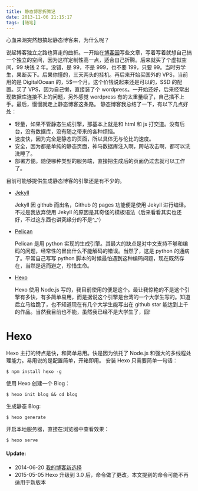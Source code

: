 ```yaml
---
title: 静态博客折腾记
date: 2013-11-06 21:15:17
tags: [随笔]
---
```


心血来潮突然想搞起静态博客来，为什么呢？

说起博客独立之路也算走的曲折。一开始在[博客园](http://www.cnblogs.com/qianlifeng)写些文章，写着写着就想自己搞一个独立的空间，因为这样定制性高一点，适合自己折腾。后来就买了个虚拟空间，99 块钱 2 年。没错，是 99，不是 999，也不要 199，只要 99。当时穷学生，果断买下。后果你懂的，三天两头的挂机。再后来开始买国外的 VPS，当前用的是 DigitalOcean 的，5\$一个月。这个价钱说起来还是可以的，SSD 的配置。买了 VPS，因为自己懒，直接装了个 wordpress。一开始还好，后来经常出现数据库连接不上的问题，另外感觉 wordpress 有的太重量级了，自己插不上手。最后，慢慢就走上静态博客这条路。
静态博客我总结了一下，有以下几点好处：

- 轻量，如果不管静态生成引擎，那基本上就是和 html 和 js 打交道。没有后台，没有数据库，没有随之带来的各种烦恼。
- 速度快，因为完全是静态的页面，所以具体无与伦比的速度。
- 安全，因为都是单纯的静态页面，神马数据库注入啊，跨站攻击啊，都可以洗洗睡了。
- 部署方便。随便哪种类型的服务端，直接把生成后的页面仍过去就可以工作了。

目前可能够提供生成静态博客的引擎还是有不少的。

- [Jekyll](http://jekyllrb.com/)

  Jekyll 因 github 而出名，Github 的 pages 功能便是使用 Jekyll 进行编译。不过是我放弃使用 Jekyll 的原因是其奇怪的模板语法（后来看看其实也还好，不过这东西也讲究缘分的不是^\_^）

- [Pelican](http://getpelican.com)

  Pelican 是用 python 实现的生成引擎。其最大的缺点是对中文支持不够和编码的问题，经常性的冒出什么不能解码的错误。当然了，这是 python 的通病了。平常自己写写 python 脚本的时候最怕遇到这种编码问题，现在既然存在，当然是远而避之，珍惜生命。

- [Hexo](http://zespia.tw/hexo/)

  Hexo 使用 Node.js 写的，我目前使用的便是这个。最让我惊艳的不是这个引擎有多快，有多简单易用，而是据说这个引擎是台湾的一个大学生写的。知道后立马给跪了，也不知道现在有几个大学生能写出在 github star 能达到上千的作品。当然我目前也不能，虽然我已经不是大学生了，囧!

# Hexo

Hexo 主打的特点是快，和简单易用。快是因为依托了 Node.js 和强大的多线程处理能力。易用说的是配置简单，开箱即用。
安装 Hexo 只需要简单一句话：

```
$ npm install hexo -g
```

使用 Hexo 创建一个 Blog：

```
$ hexo init blog && cd blog
```

生成静态 Blog:

```
$ hexo generate
```

开启本地服务器，直接在浏览器中查看效果：

```
$ hexo serve
```

#### Update:

- 2014-06-20 [我的博客新选择](/post/my_new_choise_for_blogging/)
- 2015-05-05 Hexo 升级到 3.0 后，命令做了更改。本文提到的命令可能不再适用于新版本
